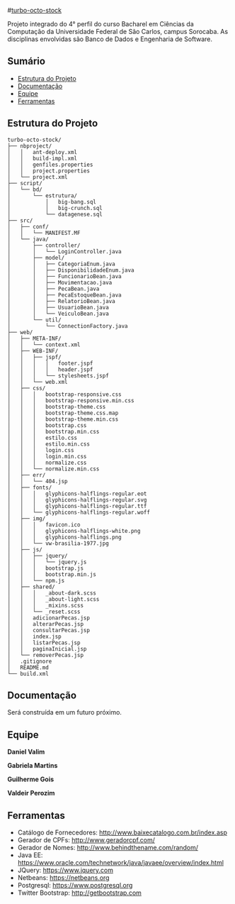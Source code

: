 #[turbo-octo-stock](https://github.com/guilhermejcgois/turbo-octo-stock)

Projeto integrado do 4° perfil do curso Bacharel em Ciências da Computação da Universidade Federal de São Carlos, campus Sorocaba. As disciplinas envolvidas são Banco de Dados e Engenharia de Software.

## Sumário

  - [Estrutura do Projeto](#estrutura-do-projeto)
  - [Documentação](#documentacao)
  - [Equipe](#equipe)
  - [Ferramentas](#ferramentas)

## Estrutura do Projeto

```
turbo-octo-stock/
├── nbproject/
│   │   ant-deploy.xml
│   │   build-impl.xml
│   │   genfiles.properties
│   │   project.properties
│   └── project.xml
├── script/
│   └── bd/
│       └── estrutura/
│           │   big-bang.sql
│           │   big-crunch.sql
│           └── datagenese.sql
├── src/
│   ├── conf/
│   │   └── MANIFEST.MF
│   └── java/
│       ├── controller/
│       │   └── LoginController.java
│       ├── model/
│       │   ├── CategoriaEnum.java
│       │   ├── DisponibilidadeEnum.java
│       │   ├── FuncionarioBean.java
│       │   ├── Movimentacao.java
│       │   ├── PecaBean.java
│       │   ├── PecaEstoqueBean.java
│       │   ├── RelatorioBean.java
│       │   ├── UsuarioBean.java
│       │   └── VeiculoBean.java
│       └── util/
│           └── ConnectionFactory.java
├── web/
│   ├── META-INF/
│   │   └── context.xml
│   ├── WEB-INF/
│   │   ├── jspf/
│   │   │   │   footer.jspf
│   │   │   │   header.jspf
│   │   │   └── stylesheets.jspf
│   │   └── web.xml
│   ├── css/
│   │   │   bootstrap-responsive.css
│   │   │   bootstrap-responsive.min.css
│   │   │   bootstrap-theme.css
│   │   │   bootstrap-theme.css.map
│   │   │   bootstrap-theme.min.css
│   │   │   bootstrap.css
│   │   │   bootstrap.min.css
│   │   │   estilo.css
│   │   │   estilo.min.css
│   │   │   login.css
│   │   │   login.min.css
│   │   │   normalize.css
│   │   └── normalize.min.css
│   ├── err/
│   │   └── 404.jsp
│   ├── fonts/
│   │   │   glyphicons-halflings-regular.eot
│   │   │   glyphicons-halflings-regular.svg
│   │   │   glyphicons-halflings-regular.ttf
│   │   └── glyphicons-halflings-regular.woff
│   ├── img/
│   │   │   favicon.ico
│   │   │   glyphicons-halflings-white.png
│   │   │   glyphicons-halflings.png
│   │   └── vw-brasilia-1977.jpg
│   ├── js/
│   │   ├── jquery/
│   │   │   └── jquery.js
│   │   │   bootstrap.js
│   │   │   bootstrap.min.js
│   │   └── npm.js
│   ├── shared/
│   │   │   _about-dark.scss
│   │   │   _about-light.scss
│   │   │   _mixins.scss
│   │   └── _reset.scss
│   │   adicionarPecas.jsp
│   │   alterarPecas.jsp
│   │   consultarPecas.jsp
│   │   index.jsp
│   │   listarPecas.jsp
│   │   paginaInicial.jsp
│   └── removerPecas.jsp
│   .gitignore
│   README.md
└── build.xml
```

## Documentação

Será construída em um futuro próximo.

## Equipe

**Daniel Valim**

**Gabriela Martins**

**Guilherme Gois**

**Valdeir Perozim**

## Ferramentas

* Catálogo de Fornecedores: http://www.baixecatalogo.com.br/index.asp
* Gerador de CPFs: http://www.geradorcpf.com/
* Gerador de Nomes: http://www.behindthename.com/random/
* Java EE: https://www.oracle.com/technetwork/java/javaee/overview/index.html
* JQuery: https://www.jquery.com
* Netbeans: https://netbeans.org
* Postgresql: https://www.postgresql.org
* Twitter Bootstrap: http://getbootstrap.com
